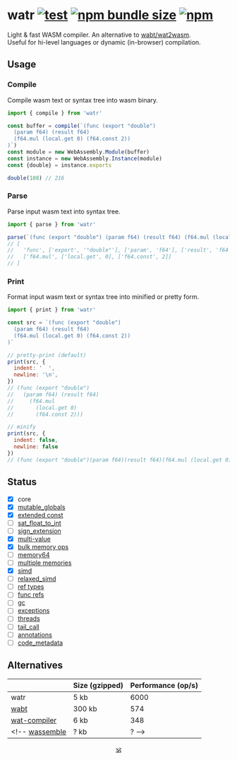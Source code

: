 # watr [![test](https://github.com/audio-lab/watr/actions/workflows/test.js.yml/badge.svg)](https://github.com/audio-lab/watr/actions/workflows/test.js.yml) [![npm bundle size](https://img.shields.io/bundlephobia/minzip/watr/latest?color=brightgreen&label=gzip)](https://bundlephobia.com/package/watr) [![npm](https://img.shields.io/npm/v/watr?color=red)](https://npmjs.org/watr)

Light & fast WASM compiler. An alternative to [wabt/wat2wasm](https://github.com/AssemblyScript/wabt.js).<br/>
Useful for hi-level languages or dynamic (in-browser) compilation.<br>

## Usage

### Compile

Compile wasm text or syntax tree into wasm binary.

```js
import { compile } from 'watr'

const buffer = compile(`(func (export "double")
  (param f64) (result f64)
  (f64.mul (local.get 0) (f64.const 2))
)`)
const module = new WebAssembly.Module(buffer)
const instance = new WebAssembly.Instance(module)
const {double} = instance.exports

double(108) // 216
```

### Parse

Parse input wasm text into syntax tree.

```js
import { parse } from 'watr'

parse(`(func (export "double") (param f64) (result f64) (f64.mul (local.get 0) (f64.const 2)))`)
// [
//   'func', ['export', '"double"'], ['param', 'f64'], ['result', 'f64'],
//   ['f64.mul', ['local.get', 0], ['f64.const', 2]]
// ]
```

### Print

Format input wasm text or syntax tree into minified or pretty form.

```js
import { print } from 'watr'

const src = `(func (export "double")
  (param f64) (result f64)
  (f64.mul (local.get 0) (f64.const 2))
)`

// pretty-print (default)
print(src, {
  indent: '  ',
  newline: '\n',
})
// (func (export "double")
//   (param f64) (result f64)
//     (f64.mul
//       (local.get 0)
//       (f64.const 2)))

// minify
print(src, {
  indent: false,
  newline: false
})
// (func (export "double")(param f64)(result f64)(f64.mul (local.get 0)(f64.const 2)))
```

<!-- See [REPL](https://audio-lab.github.io/watr/repl.html).-->

## Status

* [x] core
* [x] [mutable_globals](https://github.com/WebAssembly/mutable-global)
* [x] [extended const](https://github.com/WebAssembly/extended-const/blob/main/proposals/extended-const/Overview.md)
* [ ] [sat_float_to_int](https://github.com/WebAssembly/nontrapping-float-to-int-conversions)
* [ ] [sign_extension](https://github.com/WebAssembly/sign-extension-ops)
* [x] [multi-value](https://github.com/WebAssembly/spec/blob/master/proposals/multi-value/Overview.md)
* [x] [bulk memory ops](https://github.com/WebAssembly/bulk-memory-operations/blob/master/proposals/bulk-memory-operations/Overview.md)
* [ ] [memory64](https://github.com/WebAssembly/memory64)
* [ ] [multiple memories](https://github.com/WebAssembly/multi-memory/blob/master/proposals/multi-memory/Overview.md)
* [x] [simd](https://github.com/WebAssembly/simd/blob/master/proposals/simd/SIMD.md)
* [ ] [relaxed_simd](https://github.com/WebAssembly/relaxed-simd)
* [ ] [ref types](https://github.com/WebAssembly/reference-types/blob/master/proposals/reference-types/Overview.md)
* [ ] [func refs](https://github.com/WebAssembly/function-references/blob/main/proposals/function-references/Overview.md)
* [ ] [gc](https://github.com/WebAssembly/gc)
* [ ] [exceptions](https://github.com/WebAssembly/exception-handling)
* [ ] [threads](https://github.com/WebAssembly/threads)
* [ ] [tail_call](https://github.com/WebAssembly/tail-call)
* [ ] [annotations](https://github.com/WebAssembly/annotations)
* [ ] [code_metadata](https://github.com/WebAssembly/tool-conventions/blob/main/CodeMetadata.md)

## Alternatives

&nbsp; | Size (gzipped) | Performance (op/s)
---|---|---
watr | 5 kb | 6000
[wabt](https://github.com/AssemblyScript/wabt.js) | 300 kb | 574
[wat-compiler](https://github.com/stagas/wat-compiler) | 6 kb | 348
<!-- [wassemble](https://github.com/wingo/wassemble) | ? kb | ? -->

<!-- Watr has better syntax support than wabt & produces more compact output due to types squash. -->

<!--
## Projects using watr

* [auro](https://github.com/audio-lab/auro) – audio processing language
-->

<!--
## Useful links

* [watlings](https://github.com/EmNudge/watlings) – learn Wasm text by examples.
* [MDN: control flow](https://developer.mozilla.org/en-US/docs/WebAssembly/Reference/Control_flow)
* [WASM reference manual](https://github.com/sunfishcode/wasm-reference-manual/blob/master/WebAssembly.md#loop)
* [WASM binary encoding](https://github.com/WebAssembly/design/blob/main/BinaryEncoding.md)
-->

<!--
## Refs

* [mdn wasm text format](https://developer.mozilla.org/en-US/docs/WebAssembly/Understanding_the_text_format)
* [wasm reference manual](https://github.com/sunfishcode/wasm-reference-manual/blob/master/WebAssembly.md)
* [wabt source search](https://github.com/WebAssembly/wabt/search?p=5&q=then)
* [wat control flow](https://developer.mozilla.org/en-US/docs/WebAssembly/Reference/Control_flow)
* [ontouchstart wasm book](https://ontouchstart.pages.dev/chapter_wasm_binary)
* [hackernoon](https://web.archive.org/web/20210215171830/https://hackernoon.com/webassembly-binary-format-explained-part-2-hj1t33yp?source=rss)
* [webassemblyjs](https://github.com/xtuc/webassemblyjs)
* [chasm](https://github.com/ColinEberhardt/chasm/blob/master/src/encoding.ts)
* [WebBS](https://github.com/j-s-n/WebBS)
* [leb128a](https://github.com/minhducsun2002/leb128/blob/master/src/index.ts)
* [leb128b](https://github.com/shmishtopher/wasm-LEB128/tree/master/esm)
-->

<p align=center><a href="https://github.com/krsnzd/license/">🕉</a></p>
